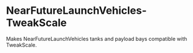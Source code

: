 # NearFutureLaunchVehicles-TweakScale
Makes NearFutureLaunchVehicles tanks and payload bays compatible with TweakScale.

